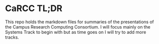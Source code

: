 # CaRCC TL;DR

This repo holds the markdown files for summaries of the presentations of the Campus Research Computing Consortium. I will focus mainly on the Systems Track to begin with but as time goes on I will try to add more tracks.

